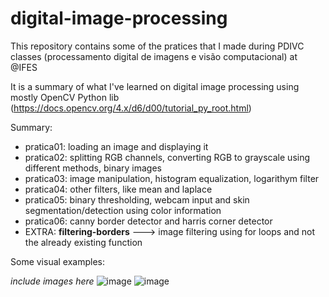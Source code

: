 # digital-image-processing
This repository contains some of the pratices that I made during PDIVC classes (processamento digital de imagens e visão computacional) at @IFES

It is a summary of what I've learned on digital image processing using mostly OpenCV Python lib (https://docs.opencv.org/4.x/d6/d00/tutorial_py_root.html)

Summary:
  * pratica01: loading an image and displaying it
  * pratica02: splitting RGB channels, converting RGB to grayscale using different methods, binary images
  * pratica03: image manipulation, histogram equalization, logarithym filter
  * pratica04: other filters, like mean and laplace
  * pratica05: binary thresholding, webcam input and skin segmentation/detection using color information
  * pratica06: canny border detector and harris corner detector
  * EXTRA: **filtering-borders** ---> image filtering using for loops and not the already existing function

Some visual examples:

*include images here*
![image](https://user-images.githubusercontent.com/59844324/165641862-f9c48ba3-726e-4b95-baac-50b694d71fee.png)
![image](https://user-images.githubusercontent.com/59844324/165641896-e908b86d-02d7-485b-9e91-e639e9d54b9c.png)
